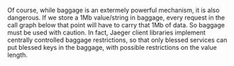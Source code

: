 Of course, while baggage is an extermely powerful mechanism, it is also dangerous. If we store a 1Mb value/string in baggage, every request in the call graph below that point will have to carry that 1Mb of data. So baggage must be used with caution. In fact, Jaeger client libraries implement centrally controlled baggage restrictions, so that only blessed services can put blessed keys in the baggage, with possible restrictions on the value length.
